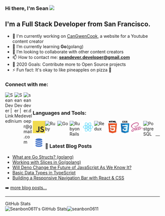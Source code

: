 ### Hi there, I'm Sean <img src="https://raw.githubusercontent.com/MartinHeinz/MartinHeinz/master/wave.gif" width="30px">



## I'm a Full Stack Developer from San Francisco.

- 🔭 I'm currently working on [CanGwenCook](https://admiring-mcnulty-e9a25f.netlify.app/), a website for a Youtube content creator
- 🌱 I’m currently learning **Go**(golang)
- 👯 I’m looking to collaborate with other content creators
- 📫 How to contact me: **seandever.developer@gmail.com**
- 🥅 2020 Goals: Contribute more to Open Source projects
- ⚡ Fun fact: It's okay to like pineapples on pizza 🍍

### Connect with me:
[<img align="left" alt="SeanDever | LinkedIn" width="30px" src="https://cdn.jsdelivr.net/npm/simple-icons@v3/icons/linkedin.svg" />][linkedin]
[<img align="left" alt="SeanDever | Medium" width="30px" src="https://cdn.jsdelivr.net/npm/simple-icons@v3/icons/medium.svg" />][medium]
<a href="mailto:seandever.developer@gmail.com" target="blank"><img align="left" src="https://image.flaticon.com/icons/png/512/666/666162.png" alt="seandever.develoepr@gmail.com" width="30px" /></a>
<br />
<br />

### Languages and Tools:

<img align="left" alt="JavaScript" width="40px" src="https://raw.githubusercontent.com/github/explore/80688e429a7d4ef2fca1e82350fe8e3517d3494d/topics/javascript/javascript.png" />
<img align="left" alt="Ruby" width="40px" src="https://devicons.github.io/devicon/devicon.git/icons/ruby/ruby-original-wordmark.svg" />
<img align="left" width="40px" alt="Go" src="https://img.icons8.com/color/452/golang.png"/>
<img align="left" width="40px" alt="RubyonRails" src="https://devicons.github.io/devicon/devicon.git/icons/rails/rails-original-wordmark.svg"/>
<img align="left" alt="React" width="40px" src="https://raw.githubusercontent.com/github/explore/80688e429a7d4ef2fca1e82350fe8e3517d3494d/topics/react/react.png" />
<img align="left" alt="Redux" width="40px" src="https://devicons.github.io/devicon/devicon.git/icons/redux/redux-original.svg" />
<img align="left" alt="HTML5" width="40px" src="https://raw.githubusercontent.com/github/explore/80688e429a7d4ef2fca1e82350fe8e3517d3494d/topics/html/html.png" />
<img align="left" alt="CSS3" width="40px" src="https://raw.githubusercontent.com/github/explore/80688e429a7d4ef2fca1e82350fe8e3517d3494d/topics/css/css.png" />
<img align="left" alt="Sass" width="40px" src="https://raw.githubusercontent.com/github/explore/80688e429a7d4ef2fca1e82350fe8e3517d3494d/topics/sass/sass.png" />
<img align="left" alt="PostgreSQL" width="40px" src="https://devicons.github.io/devicon/devicon.git/icons/postgresql/postgresql-original-wordmark.svg
" />
<img align="left" alt="SQL" width="40px" src="https://raw.githubusercontent.com/github/explore/80688e429a7d4ef2fca1e82350fe8e3517d3494d/topics/sql/sql.png" />

<br />
<br />


---

### 📕 Latest Blog Posts

<!-- BLOG-POST-LIST:START -->
- [What are Go Structs? (golang)](https://sdever.medium.com/what-are-go-structs-golang-1c26cb74edfe)
- [Working with Slices in Go(golang)](https://sdever.medium.com/working-with-slices-in-go-golang-4194b78c4654)
- [Will Deno Change the Future of JavaScript As We Know It?
](https://medium.com/better-programming/deno-will-it-change-the-future-of-javascript-as-we-know-it-81ce59a0cd3d)
- [Basic Data Types in TypeScript](https://medium.com/swlh/data-types-in-typescript-ab6f57f3e2e8)
- [Building a Responsive Navigation Bar with React & CSS](https://sdever.medium.com/building-a-responsive-navigation-bar-with-react-css-d9b30af03c20)
<!-- BLOG-POST-LIST:END -->

➡️ [more blog posts...](https://sdever.medium.com/)

---



  <summary>GitHub Stats</summary>

  <img align="left" alt="Seanbon0611's GitHub Stats" src="https://github-readme-stats.codestackr.vercel.app/api?username=Seanbon0611&show_icons=true&hide_border=true&hide=stars" />
  <img src="https://github-readme-stats.vercel.app/api/top-langs/?username=seanbon0611&layout=compact&hide=css&hide_border=true" alt="seanbon0611" />



[medium]: https://sdever.medium.com/
[linkedin]: https://www.linkedin.com/in/sean-dever/
